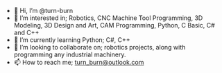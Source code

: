 - 👋 Hi, I’m @turn-burn
- 👀 I’m interested in; Robotics, CNC Machine Tool Programming, 3D Modeling, 3D Design and Art, CAM Programming, Python, C Basic, C# and C++
- 🌱 I’m currently learning Python; C#, C++
- 💞️ I’m looking to collaborate on; robotics projects, along with programming any industrial machinery.
- 📫 How to reach me; turn_burn@outlook.com

<!---
turn-burn/turn-burn is a ✨ special ✨ repository because its `README.md` (this file) appears on your GitHub profile.
You can click the Preview link to take a look at your changes.
--->
